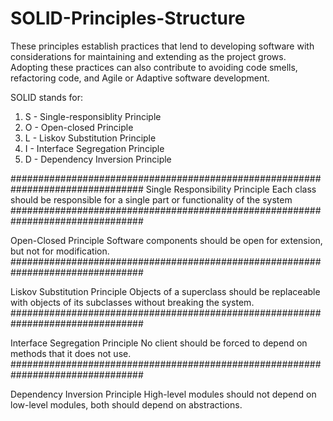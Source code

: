 # SOLID-Principles-Structure
These principles establish practices that lend to developing software with considerations for maintaining and extending as the project grows. Adopting these practices can also contribute to avoiding code smells, refactoring code, and Agile or Adaptive software development.

SOLID stands for:

1. S - Single-responsiblity Principle
2. O - Open-closed Principle
3. L - Liskov Substitution Principle
4. I - Interface Segregation Principle
5. D - Dependency Inversion Principle

################################################################################
Single Responsibility Principle
Each class should be responsible for a single part or functionality of the system
################################################################################

Open-Closed Principle
Software components should be open for extension, but not for modification.
################################################################################

Liskov Substitution Principle
Objects of a superclass should be replaceable with objects of its subclasses without breaking the system.
################################################################################

Interface Segregation Principle
No client should be forced to depend on methods that it does not use.
################################################################################

Dependency Inversion Principle
High-level modules should not depend on low-level modules, both should depend on abstractions.
